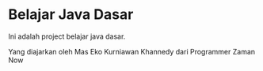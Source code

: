 # Belajar Java Dasar

Ini adalah project belajar java dasar.

Yang diajarkan oleh Mas Eko Kurniawan Khannedy dari Programmer Zaman Now